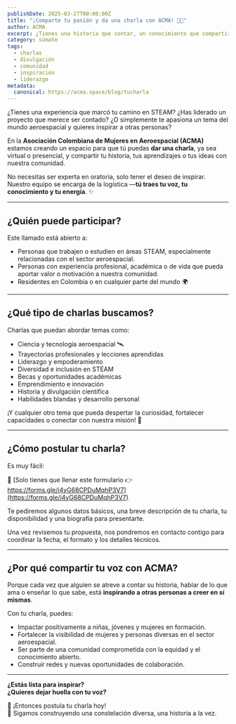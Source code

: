 ```yaml
---
publishDate: 2025-03-27T00:00:00Z
title: "¡Comparte tu pasión y da una charla con ACMA! 🎤🚀"
author: ACMA
excerpt: ¿Tienes una historia que contar, un conocimiento que compartir o una experiencia que puede inspirar? ¡En ACMA queremos escucharte! Comparte una charla con nuestra comunidad y haz parte del cambio.
category: súmate
tags:
  - charlas
  - divulgación
  - comunidad
  - inspiración
  - liderazgo
metadata:
  canonical: https://acma.space/blog/tucharla
---
```


¿Tienes una experiencia que marcó tu camino en STEAM? ¿Has liderado un proyecto que merece ser contado? ¿O simplemente te apasiona un tema del mundo aeroespacial y quieres inspirar a otras personas?

En la **Asociación Colombiana de Mujeres en Aeroespacial (ACMA)** estamos creando un espacio para que tú puedas **dar una charla**, ya sea virtual o presencial, y compartir tu historia, tus aprendizajes o tus ideas con nuestra comunidad.

No necesitas ser experta en oratoria, solo tener el deseo de inspirar. Nuestro equipo se encarga de la logística —**tú traes tu voz, tu conocimiento y tu energía**. ✨

---

## ¿Quién puede participar?

Este llamado está abierto a:

- Personas que trabajen o estudien en áreas STEAM, especialmente relacionadas con el sector aeroespacial.
- Personas con experiencia profesional, académica o de vida que pueda aportar valor o motivación a nuestra comunidad.
- Residentes en Colombia o en cualquier parte del mundo 🌍

---

## ¿Qué tipo de charlas buscamos?

Charlas que puedan abordar temas como:

- Ciencia y tecnología aeroespacial 🛰️  
- Trayectorias profesionales y lecciones aprendidas  
- Liderazgo y empoderamiento  
- Diversidad e inclusión en STEAM  
- Becas y oportunidades académicas  
- Emprendimiento e innovación  
- Historia y divulgación científica  
- Habilidades blandas y desarrollo personal  

¡Y cualquier otro tema que pueda despertar la curiosidad, fortalecer capacidades o conectar con nuestra misión! 💫

---

## ¿Cómo postular tu charla?

Es muy fácil:

📝 [Solo tienes que llenar este formulario 👉 https://forms.gle/i4yG68CPDuMqhP3V7](https://forms.gle/i4yG68CPDuMqhP3V7)

Te pediremos algunos datos básicos, una breve descripción de tu charla, tu disponibilidad y una biografía para presentarte.

Una vez revisemos tu propuesta, nos pondremos en contacto contigo para coordinar la fecha, el formato y los detalles técnicos.

---

## ¿Por qué compartir tu voz con ACMA?

Porque cada vez que alguien se atreve a contar su historia, hablar de lo que ama o enseñar lo que sabe, está **inspirando a otras personas a creer en sí mismas**.

Con tu charla, puedes:

- Impactar positivamente a niñas, jóvenes y mujeres en formación.  
- Fortalecer la visibilidad de mujeres y personas diversas en el sector aeroespacial.  
- Ser parte de una comunidad comprometida con la equidad y el conocimiento abierto.  
- Construir redes y nuevas oportunidades de colaboración.

---

**¿Estás lista para inspirar?**  
**¿Quieres dejar huella con tu voz?**

🎤 ¡Entonces postula tu charla hoy!  
🌠 Sigamos construyendo una constelación diversa, una historia a la vez.